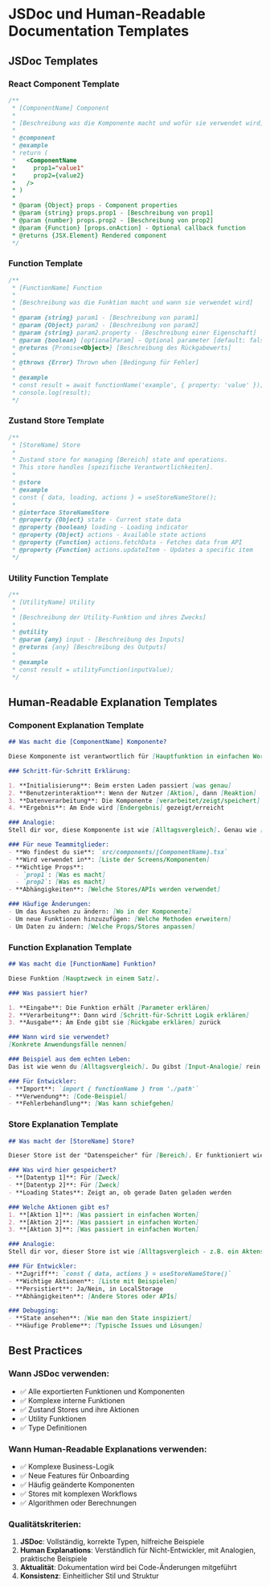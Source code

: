 # JSDoc und Human-Readable Documentation Templates

## JSDoc Templates

### React Component Template
```javascript
/**
 * [ComponentName] Component
 * 
 * [Beschreibung was die Komponente macht und wofür sie verwendet wird]
 * 
 * @component
 * @example
 * return (
 *   <ComponentName 
 *     prop1="value1"
 *     prop2={value2}
 *   />
 * )
 * 
 * @param {Object} props - Component properties
 * @param {string} props.prop1 - [Beschreibung von prop1]
 * @param {number} props.prop2 - [Beschreibung von prop2]
 * @param {Function} [props.onAction] - Optional callback function
 * @returns {JSX.Element} Rendered component
 */
```

### Function Template
```javascript
/**
 * [FunctionName] Function
 * 
 * [Beschreibung was die Funktion macht und wann sie verwendet wird]
 * 
 * @param {string} param1 - [Beschreibung von param1]
 * @param {Object} param2 - [Beschreibung von param2]
 * @param {string} param2.property - [Beschreibung einer Eigenschaft]
 * @param {boolean} [optionalParam] - Optional parameter [default: false]
 * @returns {Promise<Object>} [Beschreibung des Rückgabewerts]
 * 
 * @throws {Error} Thrown when [Bedingung für Fehler]
 * 
 * @example
 * const result = await functionName('example', { property: 'value' });
 * console.log(result);
 */
```

### Zustand Store Template
```javascript
/**
 * [StoreName] Store
 * 
 * Zustand store for managing [Bereich] state and operations.
 * This store handles [spezifische Verantwortlichkeiten].
 * 
 * @store
 * @example
 * const { data, loading, actions } = useStoreNameStore();
 * 
 * @interface StoreNameStore
 * @property {Object} state - Current state data
 * @property {boolean} loading - Loading indicator
 * @property {Object} actions - Available state actions
 * @property {Function} actions.fetchData - Fetches data from API
 * @property {Function} actions.updateItem - Updates a specific item
 */
```

### Utility Function Template
```javascript
/**
 * [UtilityName] Utility
 * 
 * [Beschreibung der Utility-Funktion und ihres Zwecks]
 * 
 * @utility
 * @param {any} input - [Beschreibung des Inputs]
 * @returns {any} [Beschreibung des Outputs]
 * 
 * @example
 * const result = utilityFunction(inputValue);
 */
```

## Human-Readable Explanation Templates

### Component Explanation Template
```markdown
## Was macht die [ComponentName] Komponente?

Diese Komponente ist verantwortlich für [Hauptfunktion in einfachen Worten].

### Schritt-für-Schritt Erklärung:

1. **Initialisierung**: Beim ersten Laden passiert [was genau]
2. **Benutzerinteraktion**: Wenn der Nutzer [Aktion], dann [Reaktion]
3. **Datenverarbeitung**: Die Komponente [verarbeitet/zeigt/speichert] [was]
4. **Ergebnis**: Am Ende wird [Endergebnis] gezeigt/erreicht

### Analogie:
Stell dir vor, diese Komponente ist wie [Alltagsvergleich]. Genau wie [Vergleich], macht sie [Funktion].

### Für neue Teammitglieder:
- **Wo findest du sie**: `src/components/[ComponentName].tsx`
- **Wird verwendet in**: [Liste der Screens/Komponenten]
- **Wichtige Props**: 
  - `prop1`: [Was es macht]
  - `prop2`: [Was es macht]
- **Abhängigkeiten**: [Welche Stores/APIs werden verwendet]

### Häufige Änderungen:
- Um das Aussehen zu ändern: [Wo in der Komponente]
- Um neue Funktionen hinzuzufügen: [Welche Methoden erweitern]
- Um Daten zu ändern: [Welche Props/Stores anpassen]
```

### Function Explanation Template
```markdown
## Was macht die [FunctionName] Funktion?

Diese Funktion [Hauptzweck in einem Satz].

### Was passiert hier?

1. **Eingabe**: Die Funktion erhält [Parameter erklären]
2. **Verarbeitung**: Dann wird [Schritt-für-Schritt Logik erklären]
3. **Ausgabe**: Am Ende gibt sie [Rückgabe erklären] zurück

### Wann wird sie verwendet?
[Konkrete Anwendungsfälle nennen]

### Beispiel aus dem echten Leben:
Das ist wie wenn du [Alltagsvergleich]. Du gibst [Input-Analogie] rein und bekommst [Output-Analogie] heraus.

### Für Entwickler:
- **Import**: `import { functionName } from './path'`
- **Verwendung**: [Code-Beispiel]
- **Fehlerbehandlung**: [Was kann schiefgehen]
```

### Store Explanation Template
```markdown
## Was macht der [StoreName] Store?

Dieser Store ist der "Datenspeicher" für [Bereich]. Er funktioniert wie eine zentrale Ablage für alle Informationen zu [Thema].

### Was wird hier gespeichert?
- **[Datentyp 1]**: Für [Zweck]
- **[Datentyp 2]**: Für [Zweck]
- **Loading States**: Zeigt an, ob gerade Daten geladen werden

### Welche Aktionen gibt es?
1. **[Aktion 1]**: [Was passiert in einfachen Worten]
2. **[Aktion 2]**: [Was passiert in einfachen Worten]
3. **[Aktion 3]**: [Was passiert in einfachen Worten]

### Analogie:
Stell dir vor, dieser Store ist wie [Alltagsvergleich - z.B. ein Aktenschrank, eine Bibliothek, etc.]. Genau wie dort, kannst du [Analogie fortführen].

### Für Entwickler:
- **Zugriff**: `const { data, actions } = useStoreNameStore()`
- **Wichtige Aktionen**: [Liste mit Beispielen]
- **Persistiert**: Ja/Nein, in LocalStorage
- **Abhängigkeiten**: [Andere Stores oder APIs]

### Debugging:
- **State ansehen**: [Wie man den State inspiziert]
- **Häufige Probleme**: [Typische Issues und Lösungen]
```

## Best Practices

### Wann JSDoc verwenden:
- ✅ Alle exportierten Funktionen und Komponenten
- ✅ Komplexe interne Funktionen
- ✅ Zustand Stores und ihre Aktionen
- ✅ Utility Funktionen
- ✅ Type Definitionen

### Wann Human-Readable Explanations verwenden:
- ✅ Komplexe Business-Logik
- ✅ Neue Features für Onboarding
- ✅ Häufig geänderte Komponenten
- ✅ Stores mit komplexen Workflows
- ✅ Algorithmen oder Berechnungen

### Qualitätskriterien:
1. **JSDoc**: Vollständig, korrekte Typen, hilfreiche Beispiele
2. **Human Explanations**: Verständlich für Nicht-Entwickler, mit Analogien, praktische Beispiele
3. **Aktualität**: Dokumentation wird bei Code-Änderungen mitgeführt
4. **Konsistenz**: Einheitlicher Stil und Struktur